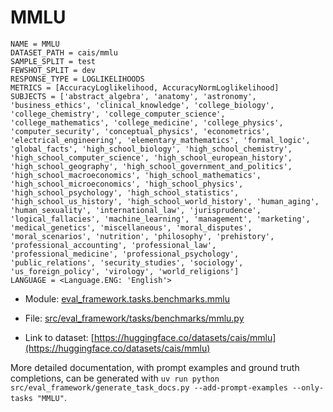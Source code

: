 # MMLU

````
NAME = MMLU
DATASET_PATH = cais/mmlu
SAMPLE_SPLIT = test
FEWSHOT_SPLIT = dev
RESPONSE_TYPE = LOGLIKELIHOODS
METRICS = [AccuracyLoglikelihood, AccuracyNormLoglikelihood]
SUBJECTS = ['abstract_algebra', 'anatomy', 'astronomy', 'business_ethics', 'clinical_knowledge', 'college_biology', 'college_chemistry', 'college_computer_science', 'college_mathematics', 'college_medicine', 'college_physics', 'computer_security', 'conceptual_physics', 'econometrics', 'electrical_engineering', 'elementary_mathematics', 'formal_logic', 'global_facts', 'high_school_biology', 'high_school_chemistry', 'high_school_computer_science', 'high_school_european_history', 'high_school_geography', 'high_school_government_and_politics', 'high_school_macroeconomics', 'high_school_mathematics', 'high_school_microeconomics', 'high_school_physics', 'high_school_psychology', 'high_school_statistics', 'high_school_us_history', 'high_school_world_history', 'human_aging', 'human_sexuality', 'international_law', 'jurisprudence', 'logical_fallacies', 'machine_learning', 'management', 'marketing', 'medical_genetics', 'miscellaneous', 'moral_disputes', 'moral_scenarios', 'nutrition', 'philosophy', 'prehistory', 'professional_accounting', 'professional_law', 'professional_medicine', 'professional_psychology', 'public_relations', 'security_studies', 'sociology', 'us_foreign_policy', 'virology', 'world_religions']
LANGUAGE = <Language.ENG: 'English'>
````

- Module: [eval_framework.tasks.benchmarks.mmlu](eval_framework.tasks.benchmarks.mmlu)

- File: [src/eval_framework/tasks/benchmarks/mmlu.py](../../src/eval_framework/tasks/benchmarks/mmlu.py)

- Link to dataset: [https://huggingface.co/datasets/cais/mmlu](https://huggingface.co/datasets/cais/mmlu)

More detailed documentation, with prompt examples and ground truth completions, can be generated with `uv run python src/eval_framework/generate_task_docs.py --add-prompt-examples --only-tasks "MMLU"`.
